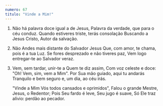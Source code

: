 ```yaml
---
numero: 67
titulo: "Vinde a Mim!"
---
```

1. Não há palavra doce igual a de Jesus,
   Palavra da verdade, que para o céu conduz.
   Quando estiveres triste, terás consolação
   Buscando a Jesus Cristo, Autor da salvação.

2. Não Andes mais distante do Salvador Jesus
   Que, com amor, te chama, pois é a tua Luz.
   Se fores desprezado e não tiveres paz,
   Vem logo entregar-te ao Salvador veraz.

3. Vem, sem tardar, unir-te a Quem te diz assim,
   Com voz celeste e doce:
   "Oh! Vem, sim, vem a Mim".
   Por Sua mão guiado, aqui tu andarás
   Tranquilo e bem seguro e, um dia, ao céu irás.

   "Vinde a Mim
   Vós todos cansados e oprimidos",
   Falou o grande Mestre, Jesus, o Redentor;
   Pois Seu fardo é leve, Seu jugo é suave,
   Só Ele traz alívio: perdão ao pecador.
